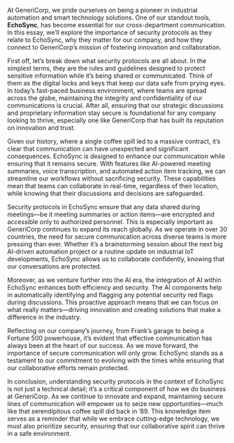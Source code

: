 At GeneriCorp, we pride ourselves on being a pioneer in industrial automation and smart technology solutions. One of our standout tools, **EchoSync**, has become essential for our cross-department communication. In this essay, we’ll explore the importance of security protocols as they relate to EchoSync, why they matter for our company, and how they connect to GeneriCorp’s mission of fostering innovation and collaboration.

First off, let’s break down what security protocols are all about. In the simplest terms, they are the rules and guidelines designed to protect sensitive information while it’s being shared or communicated. Think of them as the digital locks and keys that keep our data safe from prying eyes. In today’s fast-paced business environment, where teams are spread across the globe, maintaining the integrity and confidentiality of our communications is crucial. After all, ensuring that our strategic discussions and proprietary information stay secure is foundational for any company looking to thrive, especially one like GeneriCorp that has built its reputation on innovation and trust.

Given our history, where a single coffee spill led to a massive contract, it’s clear that communication can have unexpected and significant consequences. EchoSync is designed to enhance our communication while ensuring that it remains secure. With features like AI-powered meeting summaries, voice transcription, and automated action item tracking, we can streamline our workflows without sacrificing security. These capabilities mean that teams can collaborate in real-time, regardless of their location, while knowing that their discussions and decisions are safeguarded.

Security protocols in EchoSync ensure that any data shared during meetings—be it meeting summaries or action items—are encrypted and accessible only to authorized personnel. This is especially important as GeneriCorp continues to expand its reach globally. As we operate in over 30 countries, the need for secure communication across diverse teams is more pressing than ever. Whether it’s a brainstorming session about the next big AI-driven automation project or a routine update on industrial IoT developments, EchoSync allows us to collaborate confidently, knowing that our conversations are protected.

Moreover, as we venture further into the AI era, the integration of AI within EchoSync enhances both efficiency and security. The AI components help in automatically identifying and flagging any potential security red flags during discussions. This proactive approach means that we can focus on what really matters—driving innovation and creating solutions that make a difference in the industry.

Reflecting on our company’s journey, from Frank’s garage to being a Fortune 500 powerhouse, it’s evident that effective communication has always been at the heart of our success. As we move forward, the importance of secure communication will only grow. EchoSync stands as a testament to our commitment to evolving with the times while ensuring that our collaborative efforts remain protected.

In conclusion, understanding security protocols in the context of EchoSync is not just a technical detail; it’s a critical component of how we do business at GeneriCorp. As we continue to innovate and expand, maintaining secure lines of communication will empower us to seize new opportunities—much like that serendipitous coffee spill did back in ’89. This knowledge item serves as a reminder that while we embrace cutting-edge technology, we must also prioritize security, ensuring that our collaborative spirit can thrive in a safe environment.